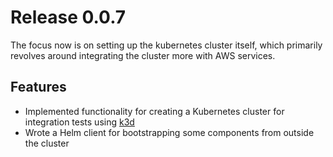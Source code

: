 # Release 0.0.7

The focus now is on setting up the kubernetes cluster itself, which primarily revolves around integrating the cluster more with AWS services.

## Features

- Implemented functionality for creating a Kubernetes cluster for integration tests using [k3d](https://github.com/rancher/k3d)
- Wrote a Helm client for bootstrapping some components from outside the cluster


